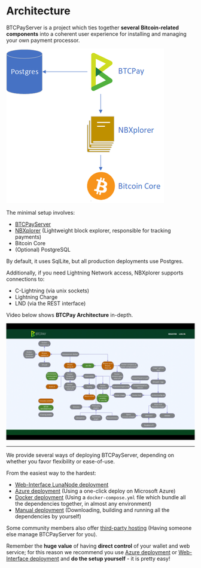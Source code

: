 # Architecture

BTCPayServer is a project which ties together **several Bitcoin-related components** into a coherent user experience for installing and managing your own payment processor.

![Architecture](../img/Architecture.png)

The minimal setup involves:

- [BTCPayServer](https://github.com/btcpayserver/btcpayserver)
- [NBXplorer](https://github.com/dgarage/NBXplorer) (Lightweight block explorer, responsible for tracking payments)
- Bitcoin Core
- (Optional) PostgreSQL

By default, it uses SqlLite, but all production deployments use Postgres.

Additionally, if you need Lightning Network access, NBXplorer supports connections to:

- C-Lightning (via unix sockets)
- Lightning Charge
- LND (via the REST interface)

Video below shows **BTCPay Architecture** in-depth.

[![BTCPay Architecture](./img/btcpay-architecture-advancing-bitcoin.png)](https://www.youtube.com/watch?v=Up0dvorzSNM)

---

We provide several ways of deploying BTCPayServer, depending on whether you favor flexibility or ease-of-use.

From the easiest way to the hardest:

- [Web-Interface LunaNode deployment](/Deployment/LunaNode.md)
- [Azure deployment](/Deployment/Azure.md) (Using a one-click deploy on Microsoft Azure)
- [Docker deployment](https://docs.btcpayserver.org/Docker/) (Using a `docker-compose.yml` file which bundle all the dependencies together, in almost any environment)
- [Manual deployment](/Deployment/ManualDeployment.md) (Downloading, building and running all the dependencies by yourself)

Some community members also offer [third-party hosting](/Deployment/ThirdPartyHosting.md) (Having someone else manage BTCPayServer for you).

Remember the **huge value** of having **direct control** of your wallet and web service; for this reason we recommend you use [Azure deployment](/Deployment/Azure.md) or [Web-Interface deployment](/Deployment/LunaNode.md) and **do the setup yourself** - it is pretty easy!
